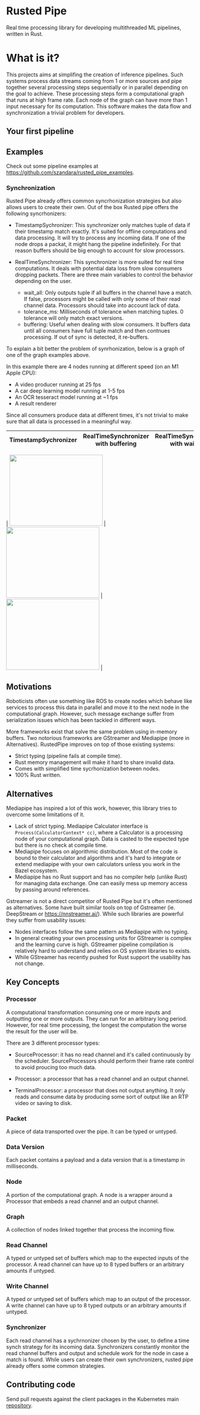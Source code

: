 # Rusted Pipe

Real time processing library for developing multithreaded ML pipelines, written in Rust.

# What is it?

This projects aims at simplifing the creation of inference pipelines. Such systems process data streams coming from 1 or more sources and pipe together several processing steps sequentially or in parallel depending on the goal to achieve. These processing steps form a computational graph that runs at high frame rate. Each node of the graph can have more than 1 input necessary for its computation. This software makes the data flow and synchronization a trivial problem for developers.

<!-- 
For example in a simple autonomous driving system with a lidar and a camera, there would be at least two threads (or processes) that read the cameras' data, then each data is pre-processed in parallel. Finally on ML model is run on the color data to find some car bounding boxes (or others) and then the lidar information can be fused with the inferred bounding boxes to find the distance of each car. Just to solve this naive approach to autonomous driving, you will need several threads that talk to each other and also process data at very different speed. -->

## Your first pipeline



## Examples

Check out some pipeline examples at https://github.com/szandara/rusted_pipe_examples.

### Synchronization

Rusted Pipe already offers common syncrhonization strategies but also allows users to create their own. Out of the box Rusted pipe offers the following syncrhonizers:

- TimestampSychronizer: This synchronizer only matches tuple of data if their timestamp match exactly. It's suited for offline computations and data processing. It will try to process any incoming data. If one of the node drops a packat, it might hang the pipeline indefinitely. For that reason buffers should be big enough to account for slow processors.

- RealTimeSynchronizer: This synchronizer is more suited for real time computations. It deals with potential data loss from slow consumers dropping packets. There are three main variables to control the behavior depending on the user.
  - wait_all: Only outputs tuple if all buffers in the channel have a match. If false, processors might be called with only some of their read channel data. Processors should take into account lack of data.
  - tolerance_ms: Milliseconds of tolerance when matching tuples. 0 tolerance will only match exact versions.
  - buffering: Useful when dealing with slow consumers. It buffers data until all consumers have full tuple match and then contnues processing. If out of sync is detected, it re-buffers.

To explain a bit better the problem of synrhonization, below is a graph of one of the graph examples above.

In this example there are 4 nodes running at different speed (on an M1 Apple CPU):
- A video producer running at 25 fps
- A car deep learning model running at 1-5 fps
- An OCR tesseract model running at ~1 fps
- A result renderer

Since all consumers produce data at different times, it's not trivial to make sure that all data is processed in a meaningful way. 

| TimestampSychronizer      | RealTimeSynchronizer with buffering | RealTimeSynchronizer with wait_all |
| ----------- | ----------- | ----------- |
|
<img src="docs/synced.gif" width="250" height="190"> | <img src="docs/buffered.gif" width="250" height="190"> | <img src="docs/wait_realtime.gif" width="250" height="190"> |

## Motivations

Roboticists often use something like ROS to create nodes which behave like services to process this data in parallel and move it to the next node in the computational graph. However, such message exchange suffer from serialization issues which has been tackled in different ways.

More frameworks exist that solve the same problem using in-memory buffers. Two notorious frameworks are GStreamer and Mediapipe (more in Alternatives). RustedPipe improves on top of those existing systems:
- Strict typing (pipeline fails at compile time).
- Rust memory management will make it hard to share invalid data.
- Comes with simplified time sycrhonization between nodes.
- 100% Rust written.

## Alternatives

Mediapipe has inspired a lot of this work, however, this library tries to overcome some limitations of it.
- Lack of strict typing. Mediapipe Calculator interface is `Process(CalculatorContext* cc)`, where a Calculator is a processing node of your computational graph. Data is casted to the expected type but there is no check at compile time.
- Mediapipe focuses on algorithmic distribution. Most of the code is bound to their calculator and algorithms and it's hard to integrate or extend mediapipe with your own calculators unless you work in the Bazel ecosystem.
- Mediapipe has no Rust support and has no compiler help (unlike Rust) for managing data exchange. One can easily mess up memory access by passing around references.

Gstreamer is not a direct competitor of Rusted Pipe but it's often mentioned as alternatives. Some have built similar tools on top of Gstreamer (ie. DeepStream or https://nnstreamer.ai/). While such libraries are powerful they suffer from usability issues:
- Nodes interfaces follow the same pattern as Mediapipe with no typing.
- In general creating your own processing units for GStreamer is complex and the learning curve is high. GStreamer pipeline compilation is relatively hard to understand and relies on OS system libraries to exists.
- While GStreamer has recently pushed for Rust support the usability has not change.


## Key Concepts

### Processor
A computational transformation consuming one or more inputs and outputting one or more outputs. They can run for an arbitrary long period. However, for real time processing, the longest the computation the worse the result for the user will be.

There are 3 different processor types:
- SourceProcessor: it has no read channel and it's called continuously by the scheduler. SourceProcessors should perform their frame rate control to avoid proucing too much data.

- Processor: a processor that has a read channel and an output channel.

- TerminalProcessor: a processor that does not output anything. It only reads and consume data by producing some sort of output like an RTP video or saving to disk.

### Packet
A piece of data transported over the pipe. It can be typed or untyped.

### Data Version
Each packet contains a payload and a data version that is a timestamp in milliseconds.

### Node
A portion of the computational graph. A node is a wrapper around a Processor that embeds a read channel and an output channel.

### Graph
A collection of nodes linked together that process the incoming flow.

### Read Channel
A typed or untyped set of buffers which map to the expected inputs of the processor. A read channel can have up to 8 typed buffers or an arbitrary amounts if untyped.

### Write Channel
A typed or untyped set of buffers which map to an output of the processor. A write channel can have up to 8 typed outputs or an arbitrary amounts if untyped.

### Synchronizer
Each read channel has a sychrnonizer chosen by the user, to define a time synch strategy for its incoming data. Synchronizers constantly monitor the read channel buffers and output and schedule work for the node in case a match is found. While users can create their own synchronizers, rusted pipe already offers some common strategies.

## Contributing code
Send pull requests against the client packages in the Kubernetes main [repository](https://github.com/szandara/rustedpipe). 
